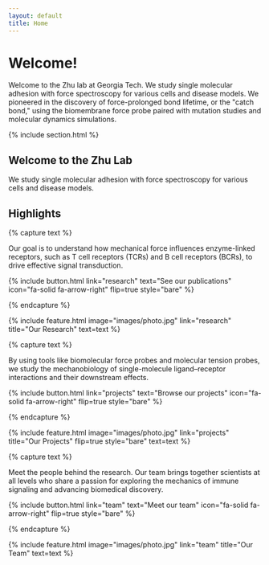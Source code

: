 ```yaml
---
layout: default
title: Home
---
```


# Welcome!

Welcome to the Zhu lab at Georgia Tech. We study single molecular adhesion with force spectroscopy for various cells and disease models. We pioneered in the discovery of force-prolonged bond lifetime, or the "catch bond," using the biomembrane force probe paired with mutation studies and molecular dynamics simulations.

{% include section.html %}

<section class="hero-local">
  <div class="hero-content">
    <h1>Welcome to the Zhu Lab</h1>
    <p>We study single molecular adhesion with force spectroscopy for various cells and disease models.</p>
  </div>
</section>

## Highlights

{% capture text %}

Our goal is to understand how mechanical force influences enzyme-linked receptors, such as T cell receptors (TCRs) and B cell receptors (BCRs), to drive effective signal transduction.

{%
  include button.html
  link="research"
  text="See our publications"
  icon="fa-solid fa-arrow-right"
  flip=true
  style="bare"
%}

{% endcapture %}

{%
  include feature.html
  image="images/photo.jpg"
  link="research"
  title="Our Research"
  text=text
%}

{% capture text %}

By using tools like biomolecular force probes and molecular tension probes, we study the mechanobiology of single-molecule ligand–receptor interactions and their downstream effects.

{%
  include button.html
  link="projects"
  text="Browse our projects"
  icon="fa-solid fa-arrow-right"
  flip=true
  style="bare"
%}

{% endcapture %}

{%
  include feature.html
  image="images/photo.jpg"
  link="projects"
  title="Our Projects"
  flip=true
  style="bare"
  text=text
%}

{% capture text %}

Meet the people behind the research. Our team brings together scientists at all levels who share a passion for exploring the mechanics of immune signaling and advancing biomedical discovery.

{%
  include button.html
  link="team"
  text="Meet our team"
  icon="fa-solid fa-arrow-right"
  flip=true
  style="bare"
%}

{% endcapture %}

{%
  include feature.html
  image="images/photo.jpg"
  link="team"
  title="Our Team"
  text=text
%}
